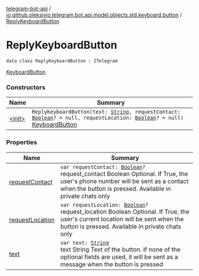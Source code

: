 [telegram-bot-api](../../index.md) / [io.github.oleksivio.telegram.bot.api.model.objects.std.keyboard.button](../index.md) / [ReplyKeyboardButton](./index.md)

# ReplyKeyboardButton

`data class ReplyKeyboardButton : ITelegram`

[KeyboardButton](https://core.telegram.org/bots/api/#keyboardbutton)

### Constructors

| Name | Summary |
|---|---|
| [&lt;init&gt;](-init-.md) | `ReplyKeyboardButton(text: `[`String`](https://kotlinlang.org/api/latest/jvm/stdlib/kotlin/-string/index.html)`, requestContact: `[`Boolean`](https://kotlinlang.org/api/latest/jvm/stdlib/kotlin/-boolean/index.html)`? = null, requestLocation: `[`Boolean`](https://kotlinlang.org/api/latest/jvm/stdlib/kotlin/-boolean/index.html)`? = null)`<br>[KeyboardButton](https://core.telegram.org/bots/api/#keyboardbutton) |

### Properties

| Name | Summary |
|---|---|
| [requestContact](request-contact.md) | `var requestContact: `[`Boolean`](https://kotlinlang.org/api/latest/jvm/stdlib/kotlin/-boolean/index.html)`?`<br>request_contact Boolean Optional. If True, the user's phone number will be sent as a contact when the button is pressed. Available in private chats only |
| [requestLocation](request-location.md) | `var requestLocation: `[`Boolean`](https://kotlinlang.org/api/latest/jvm/stdlib/kotlin/-boolean/index.html)`?`<br>request_location Boolean Optional. If True, the user's current location will be sent when the button is pressed. Available in private chats only |
| [text](text.md) | `var text: `[`String`](https://kotlinlang.org/api/latest/jvm/stdlib/kotlin/-string/index.html)<br>text String Text of the button. If none of the optional fields are used, it will be sent as a message when the button is pressed |
